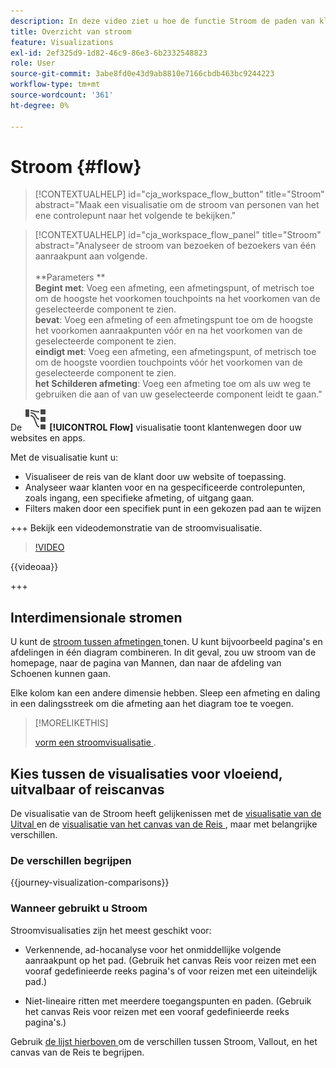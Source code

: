 ```yaml
---
description: In deze video ziet u hoe de functie Stroom de paden van klanten weergeeft via uw websites en apps.
title: Overzicht van stroom
feature: Visualizations
exl-id: 2ef325d9-1d82-46c9-86e3-6b2332548823
role: User
source-git-commit: 3abe8fd0e43d9ab8810e7166cbdb463bc9244223
workflow-type: tm+mt
source-wordcount: '361'
ht-degree: 0%

---
```


# Stroom {#flow}

<!-- markdownlint-disable MD034 -->

>[!CONTEXTUALHELP]
>id="cja_workspace_flow_button"
>title="Stroom"
>abstract="Maak een visualisatie om de stroom van personen van het ene controlepunt naar het volgende te bekijken."

>[!CONTEXTUALHELP]
>id="cja_workspace_flow_panel"
>title="Stroom"
>abstract="Analyseer de stroom van bezoeken of bezoekers van één aanraakpunt aan volgende.<br/><br/>**Parameters **<br/>**Begint met**: Voeg een afmeting, een afmetingspunt, of metrisch toe om de hoogste het voorkomen touchpoints na het voorkomen van de geselecteerde component te zien.<br/>**bevat**: Voeg een afmeting of een afmetingspunt toe om de hoogste het voorkomen aanraakpunten vóór en na het voorkomen van de geselecteerde component te zien.<br/>**eindigt met**: Voeg een afmeting, een afmetingspunt, of metrisch toe om de hoogste voordien touchpoints vóór het voorkomen van de geselecteerde component te zien.<br/>**het Schilderen afmeting**: Voeg een afmeting toe om als uw weg te gebruiken die aan of van uw geselecteerde component leidt te gaan."

<!-- markdownlint-enable MD034 -->



De ![ GraphPathing ](/help/assets/icons/GraphPathing.svg) **[!UICONTROL Flow]** visualisatie toont klantenwegen door uw websites en apps.

Met de visualisatie kunt u:

* Visualiseer de reis van de klant door uw website of toepassing.
* Analyseer waar klanten voor en na gespecificeerde controlepunten, zoals ingang, een specifieke afmeting, of uitgang gaan.
* Filters maken door een specifiek punt in een gekozen pad aan te wijzen

+++ Bekijk een videodemonstratie van de stroomvisualisatie.

>[!VIDEO](https://video.tv.adobe.com/v/346063/?quality=12)

{{videoaa}}

+++

## Interdimensionale stromen

U kunt de [ stroom tussen afmetingen ](/help/analysis-workspace/visualizations/c-flow/multi-dimensional-flow.md) tonen. U kunt bijvoorbeeld pagina&#39;s en afdelingen in één diagram combineren. In dit geval, zou uw stroom van de homepage, naar de pagina van Mannen, dan naar de afdeling van Schoenen kunnen gaan.

Elke kolom kan een andere dimensie hebben. Sleep een afmeting en daling in een dalingsstreek om die afmeting aan het diagram toe te voegen.

>[!MORELIKETHIS]
>
>[ vorm een stroomvisualisatie ](/help/analysis-workspace/visualizations/c-flow/create-flow.md).
>

## Kies tussen de visualisaties voor vloeiend, uitvalbaar of reiscanvas

De visualisatie van de Stroom heeft gelijkenissen met de [ visualisatie van de Uitval ](/help/analysis-workspace/visualizations/fallout/fallout-flow.md) en de [ visualisatie van het canvas van de Reis ](/help/analysis-workspace/visualizations/journey-canvas/journey-canvas.md), maar met belangrijke verschillen.

### De verschillen begrijpen

<!-- Information in this snippet is shared between Journey canvas, Fallout, and Flow visualization docs -->

{{journey-visualization-comparisons}}

### Wanneer gebruikt u Stroom

Stroomvisualisaties zijn het meest geschikt voor:

* Verkennende, ad-hocanalyse voor het onmiddellijke volgende aanraakpunt op het pad. (Gebruik het canvas Reis voor reizen met een vooraf gedefinieerde reeks pagina&#39;s of voor reizen met een uiteindelijk pad.)

* Niet-lineaire ritten met meerdere toegangspunten en paden. (Gebruik het canvas Reis voor reizen met een vooraf gedefinieerde reeks pagina&#39;s.)

Gebruik [ de lijst hierboven ](#understand-the-differences) om de verschillen tussen Stroom, Vallout, en het canvas van de Reis te begrijpen.
